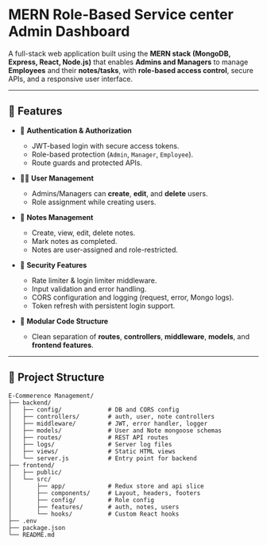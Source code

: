 # MERN Role-Based Service center Admin Dashboard

A full-stack web application built using the **MERN stack (MongoDB, Express, React, Node.js)** that enables **Admins and Managers** to manage **Employees** and their **notes/tasks**, with **role-based access control**, secure APIs, and a responsive user interface.

---

## 🚀 Features

- 🔐 **Authentication & Authorization**
  - JWT-based login with secure access tokens.
  - Role-based protection (`Admin`, `Manager`, `Employee`).
  - Route guards and protected APIs.

- 🧑‍💼 **User Management**
  - Admins/Managers can **create**, **edit**, and **delete** users.
  - Role assignment while creating users.

- 📝 **Notes Management**
  - Create, view, edit, delete notes.
  - Mark notes as completed.
  - Notes are user-assigned and role-restricted.

- 🧰 **Security Features**
  - Rate limiter & login limiter middleware.
  - Input validation and error handling.
  - CORS configuration and logging (request, error, Mongo logs).
  - Token refresh with persistent login support.

- 📁 **Modular Code Structure**
  - Clean separation of **routes**, **controllers**, **middleware**, **models**, and **frontend features**.

---

## 📂 Project Structure

```
E-Commerence Management/
├── backend/
│   ├── config/             # DB and CORS config
│   ├── controllers/        # auth, user, note controllers
│   ├── middleware/         # JWT, error handler, logger
│   ├── models/             # User and Note mongoose schemas
│   ├── routes/             # REST API routes
│   ├── logs/               # Server log files
│   ├── views/              # Static HTML views
│   └── server.js           # Entry point for backend
├── frontend/
│   ├── public/
│   └── src/
│       ├── app/            # Redux store and api slice
│       ├── components/     # Layout, headers, footers
│       ├── config/         # Role config
│       ├── features/       # auth, notes, users
│       └── hooks/          # Custom React hooks
├── .env
├── package.json
└── README.md
```
